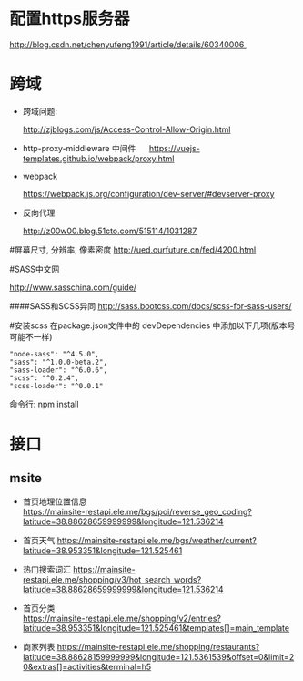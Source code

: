 # 配置https服务器
http://blog.csdn.net/chenyufeng1991/article/details/60340006 


# 跨域
* 跨域问题: 

	http://zjblogs.com/js/Access-Control-Allow-Origin.html
	
* http-proxy-middleware 中间件 
     
	https://vuejs-templates.github.io/webpack/proxy.html

* webpack  

	https://webpack.js.org/configuration/dev-server/#devserver-proxy
	
* 反向代理 

	http://z00w00.blog.51cto.com/515114/1031287
	
	
	
#屏幕尺寸, 分辨率, 像素密度
http://ued.ourfuture.cn/fed/4200.html

#SASS中文网

http://www.sasschina.com/guide/
	
####SASS和SCSS异同
http://sass.bootcss.com/docs/scss-for-sass-users/

#安装scss
在package.json文件中的 devDependencies 中添加以下几项(版本号可能不一样)
	
	
	"node-sass": "^4.5.0",
	"sass": "^1.0.0-beta.2",
	"sass-loader": "^6.0.6",
	"scss": "^0.2.4",
	"scss-loader": "^0.0.1"

命令行: npm install	



	
	

# 接口
## msite
* 首页地理位置信息			
	https://mainsite-restapi.ele.me/bgs/poi/reverse_geo_coding?latitude=38.88628659999999&longitude=121.536214 	

* 首页天气
	https://mainsite-restapi.ele.me/bgs/weather/current?latitude=38.953351&longitude=121.525461
	
	
* 热门搜索词汇
	https://mainsite-restapi.ele.me/shopping/v3/hot_search_words?latitude=38.88628659999999&longitude=121.536214	

* 首页分类	
	https://mainsite-restapi.ele.me/shopping/v2/entries?latitude=38.953351&longitude=121.525461&templates[]=main_template
	
* 商家列表
	https://mainsite-restapi.ele.me/shopping/restaurants?latitude=38.88628159999999&longitude=121.5361539&offset=0&limit=20&extras[]=activities&terminal=h5	

